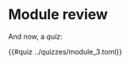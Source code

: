 # Module review

<!-- src/your-chapter.md -->

And now, a _quiz_:

{{#quiz ../quizzes/module_3.toml}}